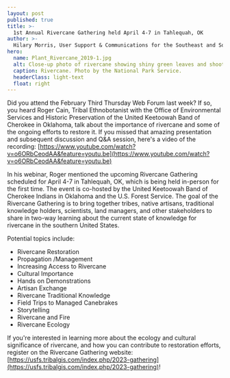 ```yaml
---
layout: post
published: true
title: >-
  1st Annual Rivercane Gathering held April 4-7 in Tahlequah, OK
author: >-
  Hilary Morris, User Support & Communications for the Southeast and South Atlantic Blueprints
hero:
  name: Plant_Rivercane_2019-1.jpg
  alt: Close-up photo of rivercane showing shiny green leaves and shoots. 
  caption: Rivercane. Photo by the National Park Service.
  headerClass: light-text
  float: right
---
```

Did you attend the February Third Thursday Web Forum last week? If so, you heard Roger Cain, Tribal Ethnobotanist with the Office of Environmental Services and Historic Preservation of the United Keetoowah Band of Cherokee in Oklahoma, talk about the importance of rivercane and some of the ongoing efforts to restore it. If you missed that amazing presentation and subsequent discussion and Q&A session, here's a video of the recording: [https://www.youtube.com/watch?v=o6ORbCeodAA&feature=youtu.be](https://www.youtube.com/watch?v=o6ORbCeodAA&feature=youtu.be)

In his webinar, Roger mentioned the upcoming Rivercane Gathering scheduled for April 4-7 in Tahlequah, OK, which is being held in-person for the first time.<!--more--> The event is co-hosted by the United Keetoowah Band of Cherokee Indians in Oklahoma and the U.S. Forest Service. The goal of the Rivercane Gathering is to bring together tribes, native artisans, traditional knowledge holders, scientists, land managers, and other stakeholders to share in two-way learning about the current state of knowledge for rivercane in the southern United States.

Potential topics include:

- Rivercane Restoration
- Propagation /Management
- Increasing Access to Rivercane
- Cultural Importance
- Hands on Demonstrations
- Artisan Exchange
- Rivercane Traditional Knowledge
- Field Trips to Managed Canebrakes
- Storytelling
- Rivercane and Fire
- Rivercane Ecology

If you're interested in learning more about the ecology and cultural significance of rivercane, and how you can contribute to restoration efforts, register on the Rivercane Gathering website: [https://usfs.tribalgis.com/index.php/2023-gathering](https://usfs.tribalgis.com/index.php/2023-gathering)!
